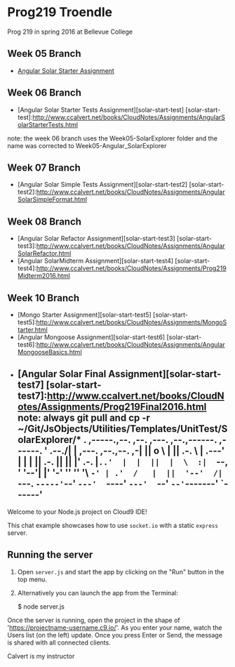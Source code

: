 # Prog219 Troendle

Prog 219 in spring 2016 at Bellevue College

## Week 05 Branch

- [Angular Solar Starter Assignment][solar-start]

[solar-start]:http://www.ccalvert.net/books/CloudNotes/Assignments/AngularSolarStarter.html

## Week 06 Branch

- [Angular Solar Starter Tests Assignment][solar-start-test]
[solar-start-test]:http://www.ccalvert.net/books/CloudNotes/Assignments/AngularSolarStarterTests.html

note: the week 06 branch uses the Week05-SolarExplorer folder and the name was corrected to Week05-Angular_SolarExplorer

## Week 07 Branch

- [Angular Solar Simple Tests Assignment][solar-start-test2]
[solar-start-test2]:http://www.ccalvert.net/books/CloudNotes/Assignments/AngularSolarSimpleFormat.html

  
## Week 08 Branch

- [Angular Solar Refactor Assignment][solar-start-test3]
[solar-start-test3]:http://www.ccalvert.net/books/CloudNotes/Assignments/AngularSolarRefactor.html
- [Angular SolarMidterm Assignment][solar-start-test4]
[solar-start-test4]:http://www.ccalvert.net/books/CloudNotes/Assignments/Prog219Midterm2016.html


  
## Week 10 Branch

- [Mongo Starter Assignment][solar-start-test5]
[solar-start-test5]:http://www.ccalvert.net/books/CloudNotes/Assignments/MongoStarter.html
- [Angular Mongoose Assignment][solar-start-test6]
[solar-start-test6]:http://www.ccalvert.net/books/CloudNotes/Assignments/AngularMongooseBasics.html
- [Angular Solar Final Assignment][solar-start-test7]
[solar-start-test7]:http://www.ccalvert.net/books/CloudNotes/Assignments/Prog219Final2016.html
note: always git pull and cp -r ~/Git/JsObjects/Utilities/Templates/UnitTest/SolarExplorer/* .
     ,-----.,--.                  ,--. ,---.   ,--.,------.  ,------.
    '  .--./|  | ,---. ,--.,--. ,-|  || o   \  |  ||  .-.  \ |  .---'
    |  |    |  || .-. ||  ||  |' .-. |`..'  |  |  ||  |  \  :|  `--, 
    '  '--'\|  |' '-' ''  ''  '\ `-' | .'  /   |  ||  '--'  /|  `---.
     `-----'`--' `---'  `----'  `---'  `--'    `--'`-------' `------'
    ----------------------------------------------------------------- 


Welcome to your Node.js project on Cloud9 IDE!

This chat example showcases how to use `socket.io` with a static `express` server.

## Running the server

1) Open `server.js` and start the app by clicking on the "Run" button in the top menu.

2) Alternatively you can launch the app from the Terminal:

    $ node server.js

Once the server is running, open the project in the shape of 'https://projectname-username.c9.io/'. As you enter your name, watch the Users list (on the left) update. Once you press Enter or Send, the message is shared with all connected clients.

Calvert is my instructor